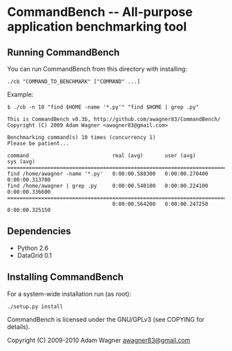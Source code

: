 CommandBench -- All-purpose application benchmarking tool
=========================================================================

Running CommandBench
--------------------

You can run CommandBench from this directory with installing:

    ./cb "COMMAND_TO_BENCHMARK" ["COMMAND" ...]

Example:

    $ ./cb -n 10 "find $HOME -name '*.py'" "find $HOME | grep .py"

    This is CommandBench v0.3b, http://github.com/awagner83/CommandBench/
    Copyright (C) 2009 Adam Wagner <awagner83@gmail.com> 

    Benchmarking command(s) 10 times (concurrency 1)
    Please be patient...

    command                           real (avg)       user (avg)       sys (avg)        
    =====================================================================================
    find /home/awagner -name '*.py'   0:00:00.588300   0:00:00.270400   0:00:00.313700   
    find /home/awagner | grep .py     0:00:00.540100   0:00:00.224100   0:00:00.336600   
    =====================================================================================
                                      0:00:00.564200   0:00:00.247250   0:00:00.325150  


Dependencies
------------

*   Python 2.6
*   DataGrid 0.1

Installing CommandBench
-----------------------

For a system-wide installation run (as root):

    ./setup.py install


CommandBench is licensed under the GNU/GPLv3 (see COPYING for details).

Copyright (C) 2009-2010 Adam Wagner <awagner83@gmail.com>
